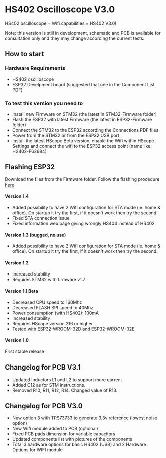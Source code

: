 # HS402 Oscilloscope V3.0
HS402 oscilloscope + Wifi capabilities = HS402 V3.0!

Note: this version is still in development, schematic and PCB is available for consultation only and they may change according the current tests.

## How to start
### Hardware Requirements
- HS402 oscilloscope
- ESP32 Develpment board (suggested that one in the Component List PDF)

### To test this version you need to
- Install new Firmware on STM32 (the latest in STM32-Firmware folder)
- Flash the ESP32 with latest Firmware (the latest in ESP32-Firmware folder)
- Connect the STM32 to the ESP32 according the Connections PDF files
- Power from the STM32 or from the ESP32 USB port
- Install the latest HScope Beta version, enable the Wifi within HScope Settings and connect the wifi to the ESP32 access point (name like: HS402-F62684)

## Flashing ESP32
Download the files from the Firmware folder. Follow the flashing procedure <a href="https://www.martinloren.com/guides/fashing-esp32/" target="\_blank">here</a>.

#### Version 1.4
- Added possibility to have 2 Wifi configuration for STA mode (ie. home & office). On startup it try the first, if it doesn't work then try the second.
- Fixed STA connection issue
- Fixed information web page giving wrongly HS404 instead of HS402

#### Version 1.3 (bugged, no use)
- Added possibility to have 2 Wifi configuration for STA mode (ie. home & office). On startup it try the first, if it doesn't work then try the second.

#### Version 1.2
- Increased stability
- Requires STM32 with firmware v1.7

#### Version 1.1 Beta
- Decreased CPU speed to 160Mhz
- Decreased FLASH SPI speed to 40Mhz
- Power consumption (with HS402): 100mA
- Increased stability
- Requires HScope version 216 or higher
- Tested with ESP32-WROOM-32D and ESP32-WROOM-32E

#### Version 1.0
First stable release


## Changelog for PCB V3.1
- Updated Inductors L1 and L2 to support more current. 
- Added C12 as for STM instructions. 
- Removed R10, R11, R12, R14. Changed value of R13.
  
## Changelog for PCB V3.0
- New option 3 with TPS73733 to generate 3.3v reference (lowest noise option)
- New Wifi module added to PCB (optional)
- Fixed PCB pads dimension for variable capacitors
- Updated components list with pictures of the components
- Total 3 hardware options for basic HS402 (USB) and 2 Hardware Options for WIFI module
